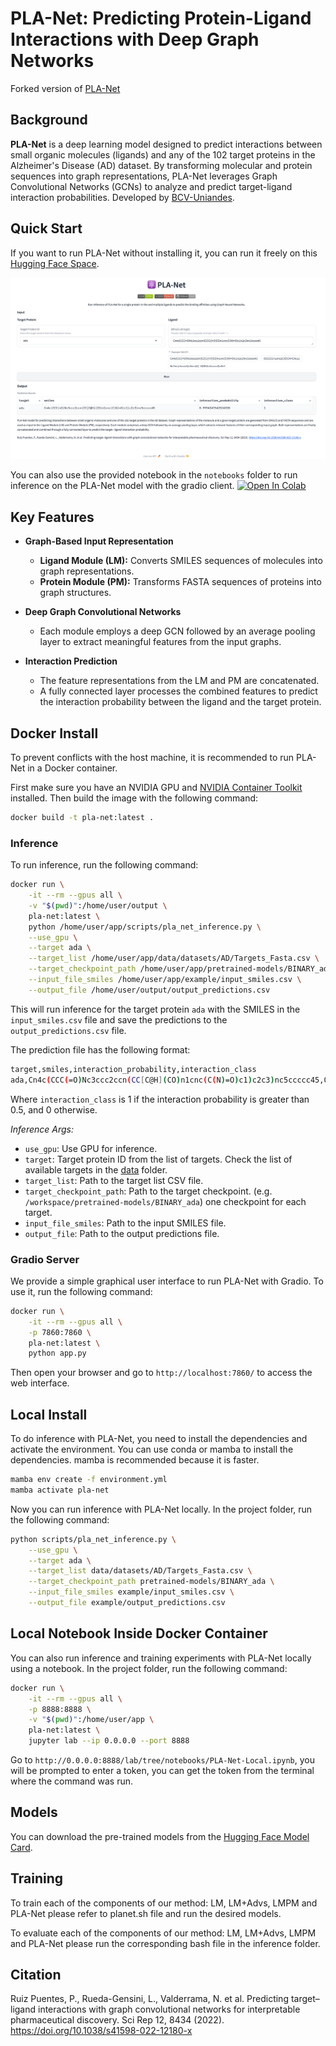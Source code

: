 # PLA-Net: Predicting Protein-Ligand Interactions with Deep Graph Networks

Forked version of [PLA-Net](https://github.com/BCV-Uniandes/PLA-Net) 

## Background

**PLA-Net** is a deep learning model designed to predict interactions between small organic molecules (ligands) and any of the 102 target proteins in the Alzheimer's Disease (AD) dataset. By transforming molecular and protein sequences into graph representations, PLA-Net leverages Graph Convolutional Networks (GCNs) to analyze and predict target-ligand interaction probabilities. Developed by [BCV-Uniandes](https://github.com/BCV-Uniandes/PLA-Net).

## Quick Start

If you want to run PLA-Net without installing it, you can run it freely on this [Hugging Face Space](https://huggingface.co/spaces/juliocesar-io/PLA-Net).

![](./gradio/home.png)

You can also use the provided notebook in the `notebooks` folder to run inference on the PLA-Net model with the gradio client. [![Open In Colab](https://colab.research.google.com/assets/colab-badge.svg)](https://colab.research.google.com/drive/1HI_yfqxYKMl6CuF_61u-4PF615pKjyXF?usp=sharing)

## Key Features

- **Graph-Based Input Representation**
  - **Ligand Module (LM):** Converts SMILES sequences of molecules into graph representations.
  - **Protein Module (PM):** Transforms FASTA sequences of proteins into graph structures.

- **Deep Graph Convolutional Networks**
  - Each module employs a deep GCN followed by an average pooling layer to extract meaningful features from the input graphs.

- **Interaction Prediction**
  - The feature representations from the LM and PM are concatenated.
  - A fully connected layer processes the combined features to predict the interaction probability between the ligand and the target protein.

## Docker Install

To prevent conflicts with the host machine, it is recommended to run PLA-Net in a Docker container.

First make sure you have an NVIDIA GPU and [NVIDIA Container Toolkit](https://docs.nvidia.com/datacenter/cloud-native/container-toolkit/install-guide.html) installed. Then build the image with the following command:

```bash
docker build -t pla-net:latest .
```

### Inference

To run inference, run the following command:

```bash
docker run \
    -it --rm --gpus all \
    -v "$(pwd)":/home/user/output \
    pla-net:latest \
    python /home/user/app/scripts/pla_net_inference.py \
    --use_gpu \
    --target ada \
    --target_list /home/user/app/data/datasets/AD/Targets_Fasta.csv \
    --target_checkpoint_path /home/user/app/pretrained-models/BINARY_ada \
    --input_file_smiles /home/user/app/example/input_smiles.csv \
    --output_file /home/user/output/output_predictions.csv
```


This will run inference for the target protein `ada` with the SMILES in the `input_smiles.csv` file and save the predictions to the `output_predictions.csv` file.

The prediction file has the following format:

```bash
target,smiles,interaction_probability,interaction_class
ada,Cn4c(CCC(=O)Nc3ccc2ccn(CC[C@H](CO)n1cnc(C(N)=O)c1)c2c3)nc5ccccc45,0.9994347542524338,1
```

Where `interaction_class` is 1 if the interaction probability is greater than 0.5, and 0 otherwise.


*Inference Args:*

- `use_gpu`: Use GPU for inference.
- `target`: Target protein ID from the list of targets. Check the list of available targets in the [data](https://github.com/juliocesar-io/PLA-Net/blob/main/data/datasets/AD/Targets_Fasta.csv) folder.
- `target_list`: Path to the target list CSV file.
- `target_checkpoint_path`: Path to the target checkpoint. (e.g. `/workspace/pretrained-models/BINARY_ada`) one checkpoint for each target.
- `input_file_smiles`: Path to the input SMILES file.
- `output_file`: Path to the output predictions file.


### Gradio Server
We provide a simple graphical user interface to run PLA-Net with Gradio. To use it, run the following command:

```bash
docker run \
    -it --rm --gpus all \
    -p 7860:7860 \
    pla-net:latest \
    python app.py
```

Then open your browser and go to `http://localhost:7860/` to access the web interface. 

    
## Local Install

To do inference with PLA-Net, you need to install the dependencies and activate the environment. You can use conda or mamba to install the dependencies. mamba is recommended because it is faster.

```bash
mamba env create -f environment.yml
mamba activate pla-net
```

Now you can run inference with PLA-Net locally. In the project folder, run the following command:

```bash
python scripts/pla_net_inference.py \
    --use_gpu \
    --target ada \
    --target_list data/datasets/AD/Targets_Fasta.csv \
    --target_checkpoint_path pretrained-models/BINARY_ada \
    --input_file_smiles example/input_smiles.csv \
    --output_file example/output_predictions.csv
```

## Local Notebook Inside Docker Container

You can also run inference and training experiments with PLA-Net locally using a notebook. In the project folder, run the following command:

```bash
docker run \
    -it --rm --gpus all \
    -p 8888:8888 \
    -v "$(pwd)":/home/user/app \
    pla-net:latest \
    jupyter lab --ip 0.0.0.0 --port 8888 
```

Go to `http://0.0.0.0:8888/lab/tree/notebooks/PLA-Net-Local.ipynb`, you will be prompted to enter a token, you can get the token from the terminal where the command was run.

## Models

You can download the pre-trained models from the [Hugging Face Model Card](https://huggingface.co/juliocesar-io/PLA-Net/tree/main/checkpoints).

## Training 

To train each of the components of our method: LM, LM+Advs, LMPM and PLA-Net please refer to planet.sh file and run the desired models.

To evaluate each of the components of our method: LM, LM+Advs, LMPM and PLA-Net please run the corresponding bash file in the inference folder.

## Citation

Ruiz Puentes, P., Rueda-Gensini, L., Valderrama, N. et al. Predicting target–ligand interactions with graph convolutional networks for interpretable pharmaceutical discovery. Sci Rep 12, 8434 (2022). https://doi.org/10.1038/s41598-022-12180-x
